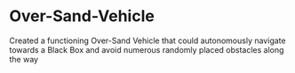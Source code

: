 # Over-Sand-Vehicle
Created a functioning Over-Sand Vehicle that could autonomously navigate towards a Black Box and avoid numerous randomly placed obstacles along the way
